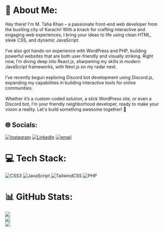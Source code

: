 # 💫 About Me:
Hey there! I'm M. Taha Khan – a passionate front-end web developer from the bustling city of Karachi! With a knack for crafting interactive and engaging web experiences, I bring your ideas to life using clean HTML, sleek CSS, and dynamic JavaScript.<br><br>I’ve also got hands-on experience with WordPress and PHP, building powerful websites that are both user-friendly and visually striking. Right now, I’m diving deep into React.js, sharpening my skills in modern JavaScript frameworks, with Next.js on my radar next.<br><br>I’ve recently begun exploring Discord bot development using Discord.js, expanding my capabilities in building interactive tools for online communities.<br><br>Whether it’s a custom-coded solution, a slick WordPress site, or even a Discord bot, I’m your friendly neighborhood developer, ready to make your vision a reality. Let's build something awesome together! 🚀


## 🌐 Socials:
[![Instagram](https://img.shields.io/badge/Instagram-%23E4405F.svg?logo=Instagram&logoColor=white)](https://instagram.com/d.a.r.t.h_r.e.v.a.n) [![LinkedIn](https://img.shields.io/badge/LinkedIn-%230077B5.svg?logo=linkedin&logoColor=white)](https://linkedin.com/in/taha-khan03) [![email](https://img.shields.io/badge/Email-D14836?logo=gmail&logoColor=white)](mailto:taha82426980@gmail.com) 

# 💻 Tech Stack:
![CSS3](https://img.shields.io/badge/css3-%231572B6.svg?style=plastic&logo=css3&logoColor=white) ![JavaScript](https://img.shields.io/badge/javascript-%23323330.svg?style=plastic&logo=javascript&logoColor=%23F7DF1E) ![TailwindCSS](https://img.shields.io/badge/tailwindcss-%2338B2AC.svg?style=plastic&logo=tailwind-css&logoColor=white) ![PHP](https://img.shields.io/badge/php-%23777BB4.svg?style=plastic&logo=php&logoColor=white)
# 📊 GitHub Stats:
![](https://github-readme-stats.vercel.app/api?username=Delepover56&theme=transparent&hide_border=true&include_all_commits=false&count_private=false)<br/>
![](https://nirzak-streak-stats.vercel.app/?user=Delepover56&theme=transparent&hide_border=true)<br/>
![](https://github-readme-stats.vercel.app/api/top-langs/?username=Delepover56&theme=transparent&hide_border=true&include_all_commits=false&count_private=false&layout=compact)

<!-- Proudly created with GPRM ( https://gprm.itsvg.in ) -->
